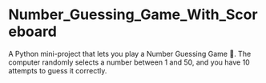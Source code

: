 # Number_Guessing_Game_With_Scoreboard
A Python mini-project that lets you play a Number Guessing Game 🎲. The computer randomly selects a number between 1 and 50, and you have 10 attempts to guess it correctly.
